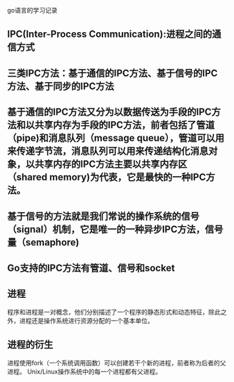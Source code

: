 go语言的学习记录
## IPC(Inter-Process Communication):进程之间的通信方式
## 三类IPC方法：基于通信的IPC方法、基于信号的IPC方法、基于同步的IPC方法
## 基于通信的IPC方法又分为以数据传送为手段的IPC方法和以共享内存为手段的IPC方法，前者包括了管道（pipe)和消息队列（message queue），管道可以用来传递字节流，消息队列可以用来传递结构化消息对象，以共享内存的IPC方法主要以共享内存区（shared memory)为代表，它是最快的一种IPC方法。
## 基于信号的方法就是我们常说的操作系统的信号（signal）机制，它是唯一的一种异步IPC方法，信号量（semaphore)
## Go支持的IPC方法有管道、信号和socket
## 进程
程序和进程是一对概念，他们分别描述了一个程序的静态形式和动态特征，除此之外，进程还是操作系统进行资源分配的一个基本单位。
## 进程的衍生
进程使用fork（一个系统调用函数）可以创建若干个新的进程，前者称为后者的父进程。
Unix/Linux操作系统中的每一个进程都有父进程。

